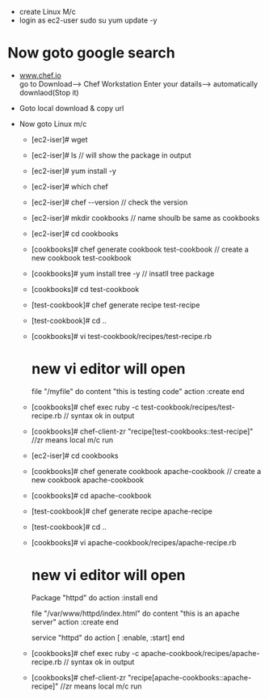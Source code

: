 - create Linux M/c
- login as ec2-user
   sudo su
   yum update -y

# Now goto google search
 - www.chef.io    
  go to Download--> Chef Workstation
  Enter your datails--> automatically downlaod(Stop it)
  - Goto local download & copy url

- Now goto Linux m/c
  - [ec2-iser]# wget  <pasteurl>
  - [ec2-iser]# ls     // will show the package in output
  - [ec2-iser]# yum install <chef-package> -y
  - [ec2-iser]# which chef      
  - [ec2-iser]# chef --version      // check the version
  - [ec2-iser]# mkdir cookbooks     // name shoulb be same as cookbooks
  - [ec2-iser]# cd cookbooks
  - [cookbooks]# chef generate cookbook test-cookbook     // create a new cookbook test-cookbook
  - [cookbooks]# yum install tree -y     // insatll tree package
  - [cookbooks]# cd test-cookbook
  - [test-cookbook]# chef generate recipe test-recipe
  - [test-cookbook]# cd ..
  - [cookbooks]# vi test-cookbook/recipes/test-recipe.rb


    # new  vi editor will open
     file "/myfile" do
     content "this is testing code"
     action :create
     end

  - [cookbooks]# chef exec ruby -c test-cookbook/recipes/test-recipe.rb     // syntax ok in output
  - [cookbooks]# chef-client-zr "recipe[test-cookbooks::test-recipe]"      //zr means local m/c run  



  - [ec2-iser]# cd cookbooks
  - [cookbooks]# chef generate cookbook apache-cookbook     // create a new cookbook apache-cookbook
  - [cookbooks]# cd apache-cookbook
  - [test-cookbook]# chef generate recipe apache-recipe
  - [test-cookbook]# cd ..
  - [cookbooks]# vi apache-cookbook/recipes/apache-recipe.rb
    

    # new  vi editor will open
     Package "httpd" do
    action :install
    end
 
    file "/var/www/httpd/index.html" do
    content "this is an apache server"
    action :create
    end

    service "httpd"  do
    action [ :enable, :start]
    end    
   
  - [cookbooks]# chef exec ruby -c apache-cookbook/recipes/apache-recipe.rb     // syntax ok in output
  - [cookbooks]# chef-client-zr "recipe[apache-cookbooks::apache-recipe]"      //zr means local m/c run  

